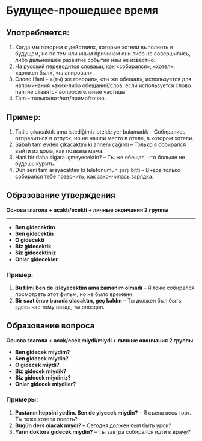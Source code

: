 # Будущее-прошедшее время

## Употребляется:

1. Когда мы говорим о действиях, которые хотели выполнить в будущем, но по тем или иным причинам они либо не совершились, либо дальнейшее развитие событий нам не известно.
2. На русский переводится словами, как «собирался», «хотел», «должен был», «планировал».
3. Слово Hani – «(ты) же говорил», «ты же обещал», используется для напоминания каких-либо обещаний/слов, если используется слово hani не ставятся вопросительные частицы.
4. Tam – только/вот/вот/прямо/точно.

## Пример:

1. Tatile çıkacaktık ama istediğimiz otelde yer bulamadık – Собирались отправиться в отпуск, но не нашли место в отеле, в котором хотели.
2. Sabah tam evden çıkacaktım ki annem çağırdı – Только я собирался выйти из дома, как позвала мама.
3. Hani bir daha sigara içmeyecektin? – Ты же обещал, что больше не будешь курить.
4. Dün seni tam arayacaktım ki telefonumun şarjı bitti – Вчера только собирался тебе позвонить, как закончилась зарядка.


## Образование утверждения

**Основа глагола + acaktı/ecekti + личные окончания 2 группы**

---

- **Ben gidecektim**
- **Sen gidecektin**
- **O gidecekti**
- **Biz gidecektik**
- **Siz gidecektiniz**
- **Onlar gidecekler**

### Пример:

1. **Bu filmi ben de izleyecektim ama zamanım olmadı** – Я тоже собирался посмотреть этот фильм, но не было времени.
2. **Bir saat önce burada olacaktın, geç kaldın** – Ты должен был быть здесь час тому назад, ты опоздал.

## Образование вопроса

**Основа глагола + acak/ecek miydi/miydi + личные окончания 2 группы**

- **Ben gidecek miydim?**
- **Sen gidecek miydin?**
- **O gidecek miydi?**
- **Biz gidecek miydik?**
- **Siz gidecek miydiniz?**
- **Onlar gidecek miydiler?**

### Примеры:

1. **Pastanın hepsini yedim. Sen de yiyecek miydin?** – Я съела весь торт. Ты тоже хотела поесть?
2. **Bugün ders olacak mıydı?** – Сегодня должен был быть урок?
3. **Yarın doktora gidecek miydin?** – Ты завтра собирался идти к врачу?